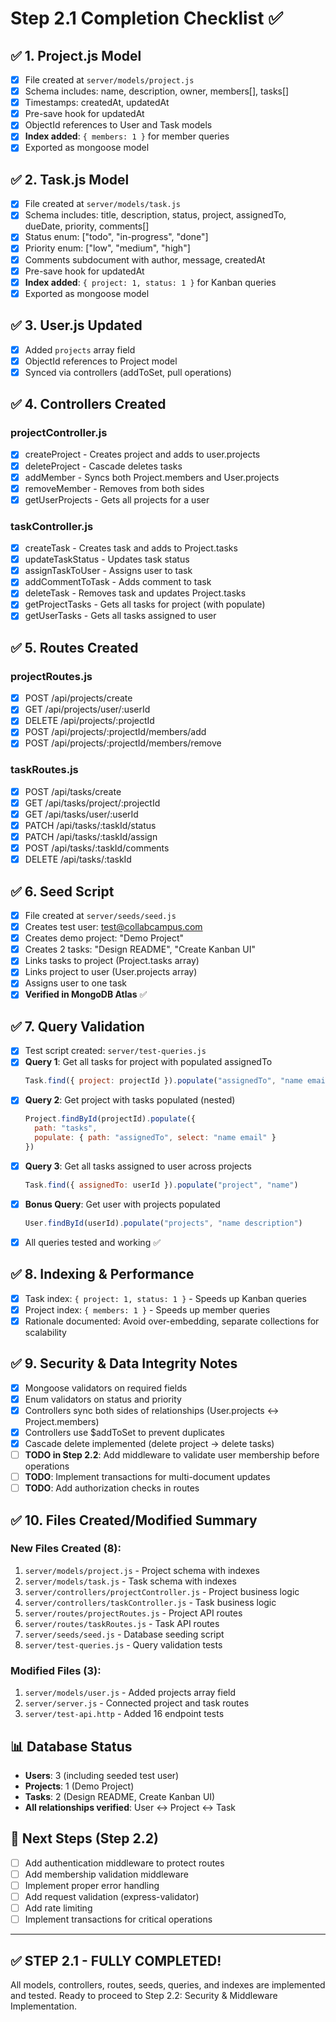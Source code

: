 # Step 2.1 Completion Checklist ✅

## ✅ 1. Project.js Model
- [x] File created at `server/models/project.js`
- [x] Schema includes: name, description, owner, members[], tasks[]
- [x] Timestamps: createdAt, updatedAt
- [x] Pre-save hook for updatedAt
- [x] ObjectId references to User and Task models
- [x] **Index added**: `{ members: 1 }` for member queries
- [x] Exported as mongoose model

## ✅ 2. Task.js Model
- [x] File created at `server/models/task.js`
- [x] Schema includes: title, description, status, project, assignedTo, dueDate, priority, comments[]
- [x] Status enum: ["todo", "in-progress", "done"]
- [x] Priority enum: ["low", "medium", "high"]
- [x] Comments subdocument with author, message, createdAt
- [x] Pre-save hook for updatedAt
- [x] **Index added**: `{ project: 1, status: 1 }` for Kanban queries
- [x] Exported as mongoose model

## ✅ 3. User.js Updated
- [x] Added `projects` array field
- [x] ObjectId references to Project model
- [x] Synced via controllers (addToSet, pull operations)

## ✅ 4. Controllers Created
### projectController.js
- [x] createProject - Creates project and adds to user.projects
- [x] deleteProject - Cascade deletes tasks
- [x] addMember - Syncs both Project.members and User.projects
- [x] removeMember - Removes from both sides
- [x] getUserProjects - Gets all projects for a user

### taskController.js
- [x] createTask - Creates task and adds to Project.tasks
- [x] updateTaskStatus - Updates task status
- [x] assignTaskToUser - Assigns user to task
- [x] addCommentToTask - Adds comment to task
- [x] deleteTask - Removes task and updates Project.tasks
- [x] getProjectTasks - Gets all tasks for project (with populate)
- [x] getUserTasks - Gets all tasks assigned to user

## ✅ 5. Routes Created
### projectRoutes.js
- [x] POST /api/projects/create
- [x] GET /api/projects/user/:userId
- [x] DELETE /api/projects/:projectId
- [x] POST /api/projects/:projectId/members/add
- [x] POST /api/projects/:projectId/members/remove

### taskRoutes.js
- [x] POST /api/tasks/create
- [x] GET /api/tasks/project/:projectId
- [x] GET /api/tasks/user/:userId
- [x] PATCH /api/tasks/:taskId/status
- [x] PATCH /api/tasks/:taskId/assign
- [x] POST /api/tasks/:taskId/comments
- [x] DELETE /api/tasks/:taskId

## ✅ 6. Seed Script
- [x] File created at `server/seeds/seed.js`
- [x] Creates test user: test@collabcampus.com
- [x] Creates demo project: "Demo Project"
- [x] Creates 2 tasks: "Design README", "Create Kanban UI"
- [x] Links tasks to project (Project.tasks array)
- [x] Links project to user (User.projects array)
- [x] Assigns user to one task
- [x] **Verified in MongoDB Atlas** ✅

## ✅ 7. Query Validation
- [x] Test script created: `server/test-queries.js`
- [x] **Query 1**: Get all tasks for project with populated assignedTo
  ```javascript
  Task.find({ project: projectId }).populate("assignedTo", "name email")
  ```
- [x] **Query 2**: Get project with tasks populated (nested)
  ```javascript
  Project.findById(projectId).populate({
    path: "tasks",
    populate: { path: "assignedTo", select: "name email" }
  })
  ```
- [x] **Query 3**: Get all tasks assigned to user across projects
  ```javascript
  Task.find({ assignedTo: userId }).populate("project", "name")
  ```
- [x] **Bonus Query**: Get user with projects populated
  ```javascript
  User.findById(userId).populate("projects", "name description")
  ```
- [x] All queries tested and working ✅

## ✅ 8. Indexing & Performance
- [x] Task index: `{ project: 1, status: 1 }` - Speeds up Kanban queries
- [x] Project index: `{ members: 1 }` - Speeds up member queries
- [x] Rationale documented: Avoid over-embedding, separate collections for scalability

## ✅ 9. Security & Data Integrity Notes
- [x] Mongoose validators on required fields
- [x] Enum validators on status and priority
- [x] Controllers sync both sides of relationships (User.projects ↔ Project.members)
- [x] Controllers use $addToSet to prevent duplicates
- [x] Cascade delete implemented (delete project → delete tasks)
- [ ] **TODO in Step 2.2**: Add middleware to validate user membership before operations
- [ ] **TODO**: Implement transactions for multi-document updates
- [ ] **TODO**: Add authorization checks in routes

## ✅ 10. Files Created/Modified Summary

### New Files Created (8):
1. `server/models/project.js` - Project schema with indexes
2. `server/models/task.js` - Task schema with indexes
3. `server/controllers/projectController.js` - Project business logic
4. `server/controllers/taskController.js` - Task business logic
5. `server/routes/projectRoutes.js` - Project API routes
6. `server/routes/taskRoutes.js` - Task API routes
7. `server/seeds/seed.js` - Database seeding script
8. `server/test-queries.js` - Query validation tests

### Modified Files (3):
1. `server/models/user.js` - Added projects array field
2. `server/server.js` - Connected project and task routes
3. `server/test-api.http` - Added 16 endpoint tests

## 📊 Database Status
- **Users**: 3 (including seeded test user)
- **Projects**: 1 (Demo Project)
- **Tasks**: 2 (Design README, Create Kanban UI)
- **All relationships verified**: User ↔ Project ↔ Task

## 🎯 Next Steps (Step 2.2)
- [ ] Add authentication middleware to protect routes
- [ ] Add membership validation middleware
- [ ] Implement proper error handling
- [ ] Add request validation (express-validator)
- [ ] Add rate limiting
- [ ] Implement transactions for critical operations

---

## ✅ STEP 2.1 - FULLY COMPLETED!

All models, controllers, routes, seeds, queries, and indexes are implemented and tested.
Ready to proceed to Step 2.2: Security & Middleware Implementation.
